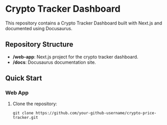 # Crypto Tracker Dashboard

This repository contains a Crypto Tracker Dashboard built with Next.js and documented using Docusaurus.

## Repository Structure

- **/web-app**: Next.js project for the crypto tracker dashboard.
- **/docs**: Docusaurus documentation site.

## Quick Start

### Web App

1. Clone the repository:
   ```
   git clone https://github.com/your-github-username/crypto-price-tracker.git
```
